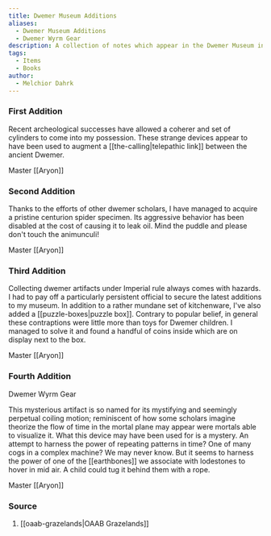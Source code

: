 ```yaml
---
title: Dwemer Museum Additions
aliases:
  - Dwemer Museum Additions
  - Dwemer Wyrm Gear
description: A collection of notes which appear in the Dwemer Museum in Tel Vos.
tags:
  - Items
  - Books
author:
  - Melchior Dahrk
---
```

### First Addition
Recent archeological successes have allowed a coherer and set of cylinders to come into my possession. These strange devices appear to have been used to augment a [[the-calling|telepathic link]] between the ancient Dwemer.

Master [[Aryon]]
### Second Addition
Thanks to the efforts of other dwemer scholars, I have managed to acquire a pristine centurion spider specimen. Its aggressive behavior has been disabled at the cost of causing it to leak oil. Mind the puddle and please don't touch the animunculi!

Master [[Aryon]]
### Third Addition
Collecting dwemer artifacts under Imperial rule always comes with hazards. I had to pay off a particularly persistent official to secure the latest additions to my museum. In addition to a rather mundane set of kitchenware, I've also added a [[puzzle-boxes|puzzle box]]. Contrary to popular belief, in general these contraptions were little more than toys for Dwemer children. I managed to solve it and found a handful of coins inside which are on display next to the box.

Master [[Aryon]]
### Fourth Addition
Dwemer Wyrm Gear

This mysterious artifact is so named for its mystifying and seemingly perpetual coiling motion; reminiscent of how some scholars imagine theorize the flow of time in the mortal plane may appear were mortals able to visualize it. What this device may have been used for is a mystery. An attempt to harness the power of repeating patterns in time? One of many cogs in a complex machine? We may never know. But it seems to harness the power of one of the [[earthbones]] we associate with lodestones to hover in mid air. A child could tug it behind them with a rope.

Master [[Aryon]]
### Source
1. [[oaab-grazelands|OAAB Grazelands]]